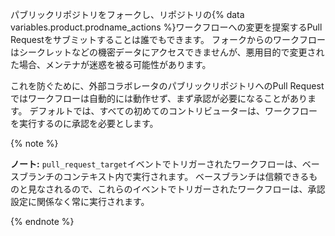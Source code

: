 パブリックリポジトリをフォークし、リポジトリの{% data variables.product.prodname_actions %}ワークフローへの変更を提案するPull Requestをサブミットすることは誰でもできます。 フォークからのワークフローはシークレットなどの機密データにアクセスできませんが、悪用目的で変更された場合、メンテナが迷惑を被る可能性があります。

これを防ぐために、外部コラボレータのパブリックリポジトリへのPull Requestではワークフローは自動的には動作せず、まず承認が必要になることがあります。 デフォルトでは、すべての初めてのコントリビューターは、ワークフローを実行するのに承認を必要とします。

{% note %}

**ノート:** `pull_request_target`イベントでトリガーされたワークフローは、ベースブランチのコンテキスト内で実行されます。 ベースブランチは信頼できるものと見なされるので、これらのイベントでトリガーされたワークフローは、承認設定に関係なく常に実行されます。

{% endnote %}
